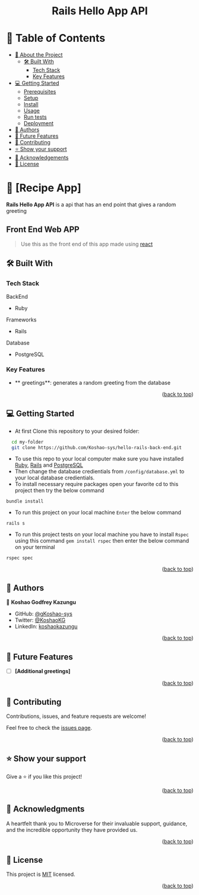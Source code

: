 <div align="center">
  <h1><b>Rails Hello App API</b></h1>
</div>

# 📗 Table of Contents

- [📖 About the Project](#about-project)
  - [🛠 Built With](#built-with)
    - [Tech Stack](#tech-stack)
    - [Key Features](#key-features)
- [💻 Getting Started](#getting-started)
  - [Prerequisites](#prerequisites)
  - [Setup](#setup)
  - [Install](#install)
  - [Usage](#usage)
  - [Run tests](#run-tests)
  - [Deployment](#deployment)
- [👥 Authors](#authors)
- [🔭 Future Features](#future-features)
- [🤝 Contributing](#contributing)
- [⭐️ Show your support](#support)
- [🙏 Acknowledgements](#acknowledgements)
- [📝 License](#license)


# 📖 [Recipe App] <a name="about-project"></a>

**Rails Hello App API** is a api that has an end point that gives a random greeting

## Front End Web APP
> Use this as the front end of this app made using [react](https://github.com/Koshao-sys/hello-react-front-end)


## 🛠️ Built With <a name="built-with"></a>

### Tech Stack <a name="tech-stack"></a>

<summary>BackEnd</summary>
<ul>
  <li>Ruby</li>
</ul>

<summary>Frameworks</summary>
<ul>
  <li>Rails</li>
</ul>

<summary>Database</summary>
<ul>
  <li>PostgreSQL</li>
</ul>
<!-- Features -->

### Key Features <a name="key-features"></a>
- ** greetings**: generates a random greeting from the database

<p align="right">(<a href="#readme-top">back to top</a>)</p>

## 💻 Getting Started <a name="getting-started"></a>

- At first Clone this repository to your desired folder:

```sh
  cd my-folder
  git clone https://github.com/Koshao-sys/hello-rails-back-end.git
```

- To use this repo to your local computer make sure you have installed [Ruby](https://www.ruby-lang.org/), [Rails](https://rubyonrails.org/) and [PostgreSQL](https://www.postgresql.org/)
- Then change the database credientials from `/config/database.yml` to your local database credientials.
- To install necessary require packages open your favorite cd to this project then try the below command
```
bundle install
```
- To run this project on your local machine `Enter` the below command
```
rails s
```

- To run this project tests on your local machine you have to install `Rspec` using this command `gem install rspec` then enter the below command on your terminal
```
rspec spec
```

<p align="right">(<a href="#readme-top">back to top</a>)</p>

<!-- AUTHORS -->
## 👥 Authors <a name="authors"></a>

👤 **Koshao Godfrey Kazungu**

- GitHub: [@gKoshao-sys](https://github.com/Koshao-sys/)
- Twitter: [@KoshaoKG](https://twitter.com/KoshaoKG)
- LinkedIn: [koshaokazungu](https://www.linkedin.com/in/koshaokazungu/)


<p align="right">(<a href="#readme-top">back to top</a>)</p>

<!-- FUTURE FEATURES -->

## 🔭 Future Features <a name="future-features"></a>

- [ ] **[Additional greetings]**

<p align="right">(<a href="#readme-top">back to top</a>)</p>

<!-- CONTRIBUTING -->

## 🤝 Contributing <a name="contributing"></a>

Contributions, issues, and feature requests are welcome!

Feel free to check the [issues page](https://github.com/Koshao-sys/hello-react-front-end/issues).


<p align="right">(<a href="#readme-top">back to top</a>)</p>

<!-- SUPPORT -->

## ⭐️ Show your support <a name="support"></a>

Give a ⭐️ if you like this project!

<p align="right">(<a href="#readme-top">back to top</a>)</p>

## 🙏 Acknowledgments <a name="acknowledgements"></a>

A heartfelt thank you to Microverse for their invaluable support, guidance, and the incredible opportunity they have provided us.

<p align="right">(<a href="#readme-top">back to top</a>)</p>

## 📝 License <a name="license"></a>

This project is [MIT](./LICENSE) licensed.

<p align="right">(<a href="#readme-top">back to top</a>)</p>
